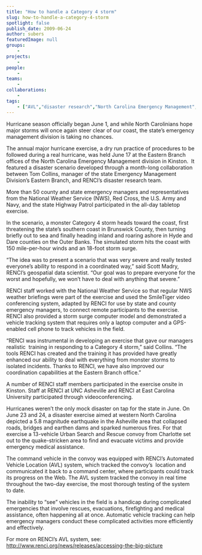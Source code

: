 ```yaml
---
title: "How to handle a Category 4 storm"
slug: how-to-handle-a-category-4-storm
spotlight: false
publish_date: 2009-06-24
author: subers
featuredImage: null
groups:
    - 
projects:
    - 
people:
    - 
teams: 
    - 
collaborations:
    - 
tags:
    - ["AVL","disaster research","North Carolina Emergency Management","SmileTiger"]
---
```

Hurricane season officially began June 1, and while North Carolinians hope major storms will once again steer clear of our coast, the state’s emergency management division is taking no chances.

The annual major hurricane exercise, a dry run practice of procedures to be followed during a real hurricane, was held June 17 at the Eastern Branch offices of the North Carolina Emergency Management division in Kinston.  It featured a disaster scenario developed through a month-long collaboration between Tom Collins, manager of the state Emergency Management Division’s Eastern Branch, and RENCI’s disaster research team. <!--more-->

More than 50 county and state emergency managers and representatives from the National Weather Service (NWS), Red Cross, the U.S. Army and Navy, and the state Highway Patrol participated in the all-day tabletop exercise.

In the scenario, a monster Category 4 storm heads toward the coast, first threatening the state’s southern coast in Brunswick County, then turning briefly out to sea and finally heading inland and roaring ashore in Hyde and Dare counties on the Outer Banks. The simulated storm hits the coast with 150 mile-per-hour winds and an 18-foot storm surge.

“The idea was to present a scenario that was very severe and really tested everyone’s ability to respond in a coordinated way,” said Scott Madry, RENCI’s geospatial data scientist. “Our goal was to prepare everyone for the worst and hopefully, we won’t have to deal with anything that severe.”

RENCI staff worked with the National Weather Service so that regular NWS weather briefings were part of the exercise and used the SmileTiger video conferencing system, adapted by RENCI for use by state and county emergency managers, to connect remote participants to the exercise. RENCI also provided a storm surge computer model and demonstrated a vehicle tracking system that requires only a laptop computer and a GPS-enabled cell phone to track vehicles in the field.

“RENCI was instrumental in developing an exercise that gave our managers realistic  training in responding to a Category 4 storm,” said Collins. “The tools RENCI has created and the training it has provided have greatly enhanced our ability to deal with everything from monster storms to isolated incidents. Thanks to RENCI, we have also improved our coordination capabilities at the Eastern Branch office.”

A number of RENCI staff members participated in the exercise onsite in Kinston. Staff at RENCI at UNC Asheville and RENCI at East Carolina University participated through videoconferencing.

Hurricanes weren’t the only mock disaster on tap for the state in June. On June 23 and 24, a disaster exercise aimed at western North Carolina depicted a 5.8 magnitude earthquake in the Asheville area that collapsed roads, bridges and earthen dams and sparked numerous fires. For that exercise a 13-vehicle Urban Search and Rescue convoy from Charlotte set out to the quake-stricken area to find and evacuate victims and provide emergency medical assistance.

The command vehicle in the convoy was equipped with RENCI’s Automated Vehicle Location (AVL) system, which tracked the convoy’s  location and communicated it back to a command center, where participants could track its progress on the Web. The AVL system tracked the convoy in real time throughout the two-day exercise, the most thorough testing of the system to date.

The inability to “see” vehicles in the field is a handicap during complicated emergencies that involve rescues, evacuations, firefighting and medical assistance, often happening all at once. Automatic vehicle tracking can help emergency managers conduct these complicated activities more efficiently and effectively.

For more on RENCI’s AVL system, see:<a href="http://www.renci.org/news/releases/accessing-the-big-picture"> http://www.renci.org/news/releases/accessing-the-big-picture</a>
